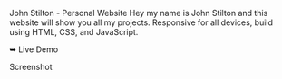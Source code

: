 

John Stilton - Personal Website
Hey my name is John Stilton and this website will show you all my projects.
Responsive for all devices, build using HTML, CSS, and JavaScript.

➥ Live Demo


Screenshot
